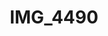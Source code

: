 ---
pid: '168'
layout: photos
title: IMG_4490
filename: IMG_4526.jpg
caption: 
previous_pid: '167'
next_pid: '169'
permalink: "/photos/168.html"
---